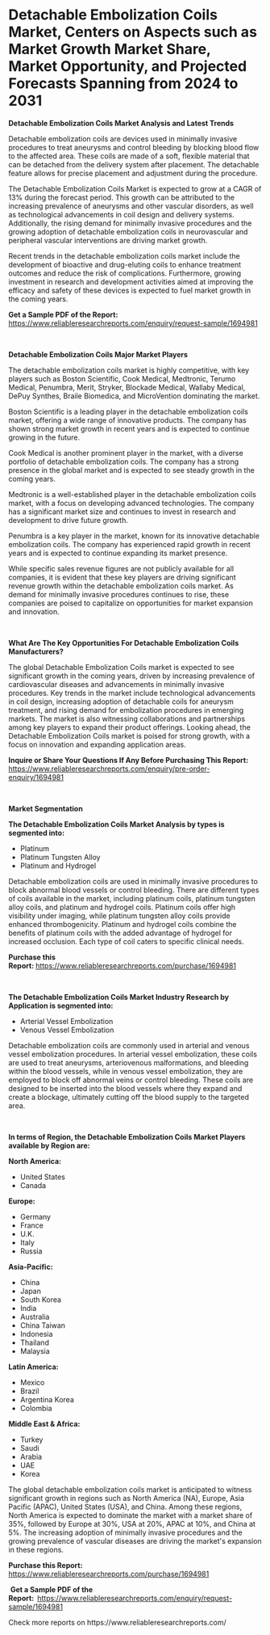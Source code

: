 <p><h1>Detachable Embolization Coils Market, Centers on Aspects such as Market Growth Market Share, Market Opportunity, and Projected Forecasts Spanning from 2024 to 2031</h1></p><p><strong>Detachable Embolization Coils Market Analysis and Latest Trends</strong></p>
<p><p>Detachable embolization coils are devices used in minimally invasive procedures to treat aneurysms and control bleeding by blocking blood flow to the affected area. These coils are made of a soft, flexible material that can be detached from the delivery system after placement. The detachable feature allows for precise placement and adjustment during the procedure.</p><p>The Detachable Embolization Coils Market is expected to grow at a CAGR of 13% during the forecast period. This growth can be attributed to the increasing prevalence of aneurysms and other vascular disorders, as well as technological advancements in coil design and delivery systems. Additionally, the rising demand for minimally invasive procedures and the growing adoption of detachable embolization coils in neurovascular and peripheral vascular interventions are driving market growth.</p><p>Recent trends in the detachable embolization coils market include the development of bioactive and drug-eluting coils to enhance treatment outcomes and reduce the risk of complications. Furthermore, growing investment in research and development activities aimed at improving the efficacy and safety of these devices is expected to fuel market growth in the coming years.</p></p>
<p><strong>Get a Sample PDF of the Report:&nbsp;</strong> <a href="https://www.reliableresearchreports.com/enquiry/request-sample/1694981">https://www.reliableresearchreports.com/enquiry/request-sample/1694981</a></p>
<p>&nbsp;</p>
<p><strong>Detachable Embolization Coils Major Market Players</strong></p>
<p><p>The detachable embolization coils market is highly competitive, with key players such as Boston Scientific, Cook Medical, Medtronic, Terumo Medical, Penumbra, Merit, Stryker, Blockade Medical, Wallaby Medical, DePuy Synthes, Braile Biomedica, and MicroVention dominating the market.</p><p>Boston Scientific is a leading player in the detachable embolization coils market, offering a wide range of innovative products. The company has shown strong market growth in recent years and is expected to continue growing in the future.</p><p>Cook Medical is another prominent player in the market, with a diverse portfolio of detachable embolization coils. The company has a strong presence in the global market and is expected to see steady growth in the coming years.</p><p>Medtronic is a well-established player in the detachable embolization coils market, with a focus on developing advanced technologies. The company has a significant market size and continues to invest in research and development to drive future growth.</p><p>Penumbra is a key player in the market, known for its innovative detachable embolization coils. The company has experienced rapid growth in recent years and is expected to continue expanding its market presence.</p><p>While specific sales revenue figures are not publicly available for all companies, it is evident that these key players are driving significant revenue growth within the detachable embolization coils market. As demand for minimally invasive procedures continues to rise, these companies are poised to capitalize on opportunities for market expansion and innovation.</p></p>
<p>&nbsp;</p>
<p><strong>What Are The Key Opportunities For Detachable Embolization Coils Manufacturers?</strong></p>
<p><p>The global Detachable Embolization Coils market is expected to see significant growth in the coming years, driven by increasing prevalence of cardiovascular diseases and advancements in minimally invasive procedures. Key trends in the market include technological advancements in coil design, increasing adoption of detachable coils for aneurysm treatment, and rising demand for embolization procedures in emerging markets. The market is also witnessing collaborations and partnerships among key players to expand their product offerings. Looking ahead, the Detachable Embolization Coils market is poised for strong growth, with a focus on innovation and expanding application areas.</p></p>
<p><strong>Inquire or Share Your Questions If Any Before Purchasing This Report:</strong> <a href="https://www.reliableresearchreports.com/enquiry/pre-order-enquiry/1694981">https://www.reliableresearchreports.com/enquiry/pre-order-enquiry/1694981</a></p>
<p>&nbsp;</p>
<p><strong>Market Segmentation</strong></p>
<p><strong>The Detachable Embolization Coils Market Analysis by types is segmented into:</strong></p>
<p><ul><li>Platinum</li><li>Platinum Tungsten Alloy</li><li>Platinum and Hydrogel</li></ul></p>
<p><p>Detachable embolization coils are used in minimally invasive procedures to block abnormal blood vessels or control bleeding. There are different types of coils available in the market, including platinum coils, platinum tungsten alloy coils, and platinum and hydrogel coils. Platinum coils offer high visibility under imaging, while platinum tungsten alloy coils provide enhanced thrombogenicity. Platinum and hydrogel coils combine the benefits of platinum coils with the added advantage of hydrogel for increased occlusion. Each type of coil caters to specific clinical needs.</p></p>
<p><strong>Purchase this Report:&nbsp;</strong><a href="https://www.reliableresearchreports.com/purchase/1694981">https://www.reliableresearchreports.com/purchase/1694981</a></p>
<p>&nbsp;</p>
<p><strong>The Detachable Embolization Coils Market Industry Research by Application is segmented into:</strong></p>
<p><ul><li>Arterial Vessel Embolization</li><li>Venous Vessel Embolization</li></ul></p>
<p><p>Detachable embolization coils are commonly used in arterial and venous vessel embolization procedures. In arterial vessel embolization, these coils are used to treat aneurysms, arteriovenous malformations, and bleeding within the blood vessels, while in venous vessel embolization, they are employed to block off abnormal veins or control bleeding. These coils are designed to be inserted into the blood vessels where they expand and create a blockage, ultimately cutting off the blood supply to the targeted area.</p></p>
<p>&nbsp;</p>
<p><strong>In terms of Region, the Detachable Embolization Coils Market Players available by Region are:</strong></p>
<p>
    <p> <strong> North America: </strong>
        <ul>
            <li>United States</li>
            <li>Canada</li>
        </ul>
        </p> 
    <p> <strong> Europe: </strong>
        <ul>
            <li>Germany</li>
            <li>France</li>
            <li>U.K.</li>
            <li>Italy</li>
            <li>Russia</li>
        </ul>
        </p> 
    <p> <strong> Asia-Pacific: </strong>
        <ul>
            <li>China</li>
            <li>Japan</li>
            <li>South Korea</li>
            <li>India</li>
            <li>Australia</li>
            <li>China Taiwan</li>
            <li>Indonesia</li>
            <li>Thailand</li>
            <li>Malaysia</li>
        </ul>
        </p> 
    <p> <strong> Latin America: </strong>
        <ul>
            <li>Mexico</li>
            <li>Brazil</li>
            <li>Argentina Korea</li>
            <li>Colombia</li>
        </ul>
        </p> 
    <p> <strong> Middle East & Africa: </strong>
        <ul>
            <li>Turkey</li>
            <li>Saudi</li>
            <li>Arabia</li>
            <li>UAE</li>
            <li>Korea</li>
        </ul>
    </p>
    </p>
<p><p>The global detachable embolization coils market is anticipated to witness significant growth in regions such as North America (NA), Europe, Asia Pacific (APAC), United States (USA), and China. Among these regions, North America is expected to dominate the market with a market share of 35%, followed by Europe at 30%, USA at 20%, APAC at 10%, and China at 5%. The increasing adoption of minimally invasive procedures and the growing prevalence of vascular diseases are driving the market's expansion in these regions.</p></p>
<p><strong>Purchase this Report: </strong><a href="https://www.reliableresearchreports.com/purchase/1694981">https://www.reliableresearchreports.com/purchase/1694981</a></p>
<p>&nbsp;<strong>Get a Sample PDF of the Report:&nbsp;&nbsp;</strong><a href="https://www.reliableresearchreports.com/enquiry/request-sample/1694981">https://www.reliableresearchreports.com/enquiry/request-sample/1694981</a></p>
<p><strong></strong></p>
<p>Check more reports on https://www.reliableresearchreports.com/</p>